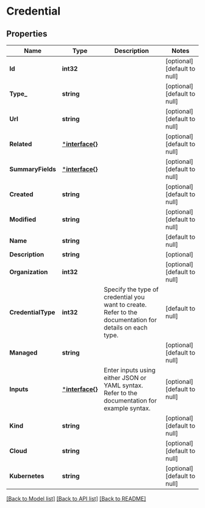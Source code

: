 # Credential

## Properties
Name | Type | Description | Notes
------------ | ------------- | ------------- | -------------
**Id** | **int32** |  | [optional] [default to null]
**Type_** | **string** |  | [optional] [default to null]
**Url** | **string** |  | [optional] [default to null]
**Related** | [***interface{}**](interface{}.md) |  | [optional] [default to null]
**SummaryFields** | [***interface{}**](interface{}.md) |  | [optional] [default to null]
**Created** | **string** |  | [optional] [default to null]
**Modified** | **string** |  | [optional] [default to null]
**Name** | **string** |  | [default to null]
**Description** | **string** |  | [optional] 
**Organization** | **int32** |  | [optional] [default to null]
**CredentialType** | **int32** | Specify the type of credential you want to create. Refer to the documentation for details on each type. | [default to null]
**Managed** | **string** |  | [optional] [default to null]
**Inputs** | [***interface{}**](interface{}.md) | Enter inputs using either JSON or YAML syntax. Refer to the documentation for example syntax. | [optional] [default to null]
**Kind** | **string** |  | [optional] [default to null]
**Cloud** | **string** |  | [optional] [default to null]
**Kubernetes** | **string** |  | [optional] [default to null]

[[Back to Model list]](../README.md#documentation-for-models) [[Back to API list]](../README.md#documentation-for-api-endpoints) [[Back to README]](../README.md)

